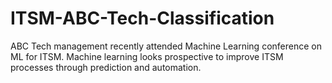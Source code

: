 # ITSM-ABC-Tech-Classification
ABC Tech management recently attended Machine Learning conference on ML for ITSM. Machine learning looks prospective to improve ITSM processes through prediction and automation.
